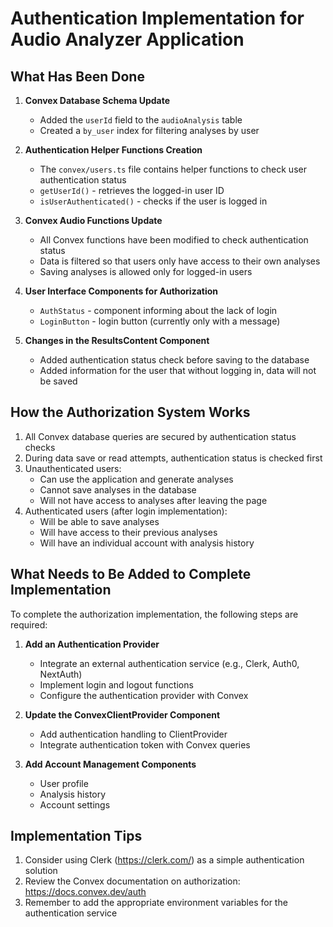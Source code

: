 # Authentication Implementation for Audio Analyzer Application

## What Has Been Done

1. **Convex Database Schema Update**

   - Added the `userId` field to the `audioAnalysis` table
   - Created a `by_user` index for filtering analyses by user

2. **Authentication Helper Functions Creation**

   - The `convex/users.ts` file contains helper functions to check user authentication status
   - `getUserId()` - retrieves the logged-in user ID
   - `isUserAuthenticated()` - checks if the user is logged in

3. **Convex Audio Functions Update**

   - All Convex functions have been modified to check authentication status
   - Data is filtered so that users only have access to their own analyses
   - Saving analyses is allowed only for logged-in users

4. **User Interface Components for Authorization**

   - `AuthStatus` - component informing about the lack of login
   - `LoginButton` - login button (currently only with a message)

5. **Changes in the ResultsContent Component**
   - Added authentication status check before saving to the database
   - Added information for the user that without logging in, data will not be saved

## How the Authorization System Works

1. All Convex database queries are secured by authentication status checks
2. During data save or read attempts, authentication status is checked first
3. Unauthenticated users:
   - Can use the application and generate analyses
   - Cannot save analyses in the database
   - Will not have access to analyses after leaving the page
4. Authenticated users (after login implementation):
   - Will be able to save analyses
   - Will have access to their previous analyses
   - Will have an individual account with analysis history

## What Needs to Be Added to Complete Implementation

To complete the authorization implementation, the following steps are required:

1. **Add an Authentication Provider**

   - Integrate an external authentication service (e.g., Clerk, Auth0, NextAuth)
   - Implement login and logout functions
   - Configure the authentication provider with Convex

2. **Update the ConvexClientProvider Component**

   - Add authentication handling to ClientProvider
   - Integrate authentication token with Convex queries

3. **Add Account Management Components**
   - User profile
   - Analysis history
   - Account settings

## Implementation Tips

1. Consider using Clerk (https://clerk.com/) as a simple authentication solution
2. Review the Convex documentation on authorization: https://docs.convex.dev/auth
3. Remember to add the appropriate environment variables for the authentication service
